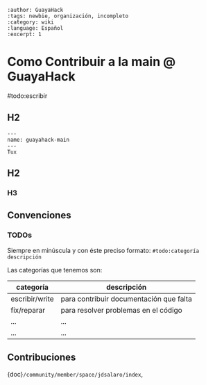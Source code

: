 ```{post} 2023-06-30
:author: GuayaHack
:tags: newbie, organización, incompleto
:category: wiki
:language: Español
:excerpt: 1
```

# Como Contribuir a la main @ GuayaHack

#todo:escribir

## H2


```{figure} template.md-data/tux.png
---
name: guayahack-main
---
Tux
```



## H2

### H3

## Convenciones

### TODOs

Siempre en minúscula y con éste preciso formato: `#todo:categoría descripción`

Las categorías que tenemos son:

| categoría | descripción |
|-----------|-------------|
| escribir/write | para contribuir documentación que falta |
| fix/reparar | para resolver problemas en el código |
| ... | ... |
| ... | ... |


## Contribuciones 

{doc}`/community/member/space/jdsalaro/index`,

